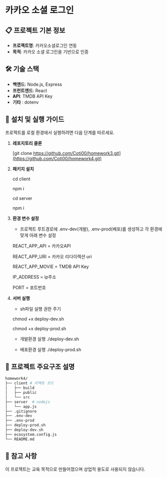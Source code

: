 # 카카오 소셜 로그인

## 📋 프로젝트 기본 정보

- **프로젝트명**: 카카오소셜로그인 연동
- **목적**: 카카오 소셜 로그인을 기반으로 인증
  
## 🛠 기술 스택

- **백엔드**: Node.js, Express
- **프런트엔드**: React
- **API**: TMDB API Key
- **기타** : dotenv

## 🚀 설치 및 실행 가이드

프로젝트를 로컬 환경에서 실행하려면 다음 단계를 따르세요.

1. **레포지토리 클론**

    [git clone https://github.com/Coti00/homework3.git](https://github.com/Coti00/homework4.git)
3. **패키지 설치**

    cd client

    npm i

    cd server

    npm i
4. **환경 변수 설정**

    - 프로젝트 루트경로에 .env-dev(개발), .env-prod(배포)를 생성하고 각 환경에 맞게 아래 변수 설정

    REACT_APP_API = 카카오API

    REACT_APP_URI = 카카오 리다이렉션 uri

    REACT_APP_MOVIE = TMDB API Key

    IP_ADDRESS = ip주소

    PORT = 포트번호
5. **서버 실행**
    - sh파일 실행 권한 주기

    chmod +x deploy-dev.sh

    chmod +x deploy-prod.sh

    - 개발환경 실행
        ./deploy-dev.sh

    - 배포환경 실행
        ./deploy-prod.sh


## 📂 프로젝트 주요구조 설명
```bash
homework4/
├── client # 리액트 코드
│   ├── build       
│   ├── public
│   └── src
├── server  # nodejs
│   └── app.js  
├── .gitignore   
├── .env-dev  
├── .env-prod              
├── deploy-prod.sh
├── deploy-dev.sh
├── ecosystem.config.js                
└── README.md                    
```

## 📝 참고 사항
이 프로젝트는 교육 목적으로 만들어졌으며 상업적 용도로 사용되지 않습니다.

